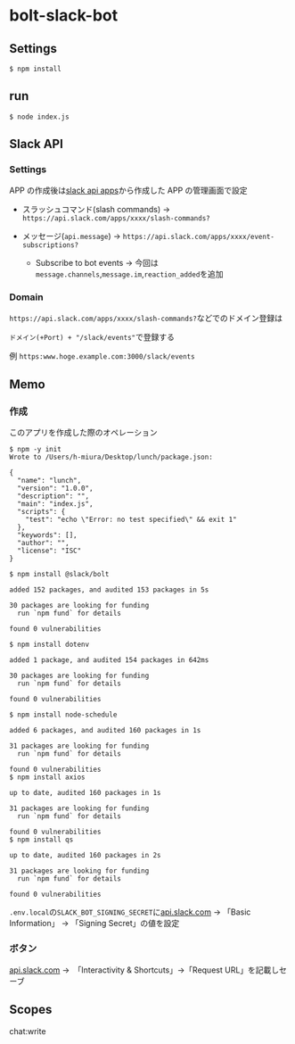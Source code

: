 # bolt-slack-bot

## Settings

```
$ npm install
```

## run

```
$ node index.js
```

## Slack API

### Settings

APP の作成後は[slack api apps](https://api.slack.com/apps)から作成した APP の管理画面で設定

- スラッシュコマンド(slash commands) -> `https://api.slack.com/apps/xxxx/slash-commands?`

- メッセージ(`api.message`) -> `https://api.slack.com/apps/xxxx/event-subscriptions?`
  - Subscribe to bot events -> 今回は`message.channels`,`message.im`,`reaction_added`を追加

### Domain

`https://api.slack.com/apps/xxxx/slash-commands?`などでのドメイン登録は

`ドメイン(+Port) + "/slack/events"`で登録する

例 `https:www.hoge.example.com:3000/slack/events`

## Memo

### 作成

このアプリを作成した際のオペレーション

```
$ npm -y init
Wrote to /Users/h-miura/Desktop/lunch/package.json:

{
  "name": "lunch",
  "version": "1.0.0",
  "description": "",
  "main": "index.js",
  "scripts": {
    "test": "echo \"Error: no test specified\" && exit 1"
  },
  "keywords": [],
  "author": "",
  "license": "ISC"
}
```

```
$ npm install @slack/bolt

added 152 packages, and audited 153 packages in 5s

30 packages are looking for funding
  run `npm fund` for details

found 0 vulnerabilities
```

```
$ npm install dotenv

added 1 package, and audited 154 packages in 642ms

30 packages are looking for funding
  run `npm fund` for details

found 0 vulnerabilities
```

```
$ npm install node-schedule

added 6 packages, and audited 160 packages in 1s

31 packages are looking for funding
  run `npm fund` for details

found 0 vulnerabilities
$ npm install axios

up to date, audited 160 packages in 1s

31 packages are looking for funding
  run `npm fund` for details

found 0 vulnerabilities
$ npm install qs

up to date, audited 160 packages in 2s

31 packages are looking for funding
  run `npm fund` for details

found 0 vulnerabilities
```

`.env.local`の`SLACK_BOT_SIGNING_SECRET`に[api.slack.com](https://api.slack.com/apps) -> 「Basic Information」 -> 「Signing Secret」の値を設定

### ボタン

[api.slack.com](https://api.slack.com/apps) ->　「Interactivity & Shortcuts」->「Request URL」を記載しセーブ

## Scopes

chat:write
